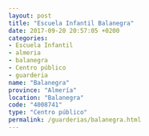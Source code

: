 ```yaml
---
layout: post
title: "Escuela Infantil Balanegra"
date: 2017-09-20 20:57:05 +0200
categories:
- Escuela Infantil
- almeria
- balanegra
- Centro público
- guarderia
name: "Balanegra"
province: "Almería"
location: "Balanegra"
code: "4008741"
type: "Centro público"
permalink: /guarderias/balanegra.html
---
```

